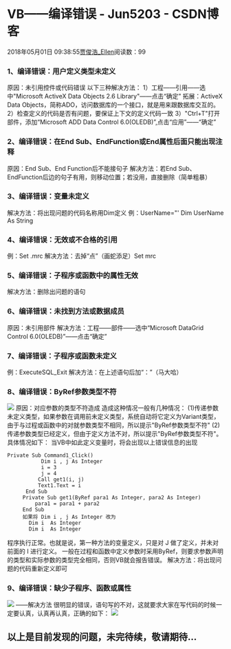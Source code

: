 # VB——编译错误 - Jun5203 - CSDN博客
2018年05月01日 09:38:55[贾俊浩_Ellen](https://me.csdn.net/Ellen5203)阅读数：99
### **1、编译错误：用户定义类型未定义**
原因：未引用控件或代码错误
以下三种解决方法：
1）工程——引用——选中"Microsoft ActiveX Data Objects 2.6 Library"——点击“确定”
拓展：ActiveX Data Objects，简称ADO，访问数据库的一个接口，就是用来跟数据库交互的。
2）检查定义的代码是否有问题，要保证上下文的定义代码一致
3）"Ctrl+T"打开部件，添加“Microsoft ADD Data Control 6.0(OLEDB)”,点击“应用”——“确定”
### **2、编译错误：在End Sub、EndFunction或End属性后面只能出现注释**
原因：End Sub、End Function后不能接句子
解决方法：若End Sub、EndFunction后边的句子有用，则移动位置；若没用，直接删除（简单粗暴）
### **3、编译错误：变量未定义**
解决方法：将出现问题的代码名称用Dim定义
例：UserName="'
Dim UserName As String
### **4、编译错误：无效或不合格的引用**
例：Set .mrc
解决方法：去掉“点”（画蛇添足）Set mrc
### **5、编译错误：子程序或函数中的属性无效**
解决方法：删除出问题的语句
### **6、编译错误：未找到方法或数据成员**
原因：未引用部件
解决方法：工程——部件——选中“Microsoft DataGrid Control 6.0(OLEDB)”——点击“确定”
### **7、编译错误：子程序或函数未定义**
例：ExecuteSQL_Exit
解决方法：在上述语句后加“：”（马大哈）
### **8、编译错误：ByRef参数类型不符**
![](https://img-blog.csdn.net/20180530213458333)
原因：对应参数的类型不符造成
造成这种情况一般有几种情况：
(1)传递参数未定义类型，如果参数在调用前未定义类型，系统自动将它定义为Variant类型，由于与过程或函数中的对就参数类型不相同，所以提示"ByRef参数类型不符"
(2)传递参数类型已经定义，但由于定义方法不对，所以提示"ByRef参数类型不符"。具体情况如下：
当VB中如此定义变量时，将会出现以上错误信息的出现
```
Private Sub Command1_Click()
           Dim i , j As Integer
           i = 3
           j = 4
          Call get1(i, j)
          Text1.Text = i
      End Sub
     Private Sub get1(ByRef para1 As Integer, para2 As Integer)
         para1 = para1 + para2
     End Sub
     如果将 Dim i , j As Integer 改为
       Dim i  As Integer  
       Dim i  As Integer
```
程序执行正常。也就是说，第一种方法的变量定义，只是对 J 做了定义，并未对前面的 I 进行定义。
一般在过程和函数中定义参数时采用ByRef，则要求参数声明的类型和实际参数的类型完全相同，否则VB就会报告错误。
解决方法：将出现问题的代码重新定义即可
### **9、编译错误：缺少子程序、函数或属性**
![](https://img-blog.csdn.net/20180530213416566)
——解决方法
很明显的错误，语句写的不对，这就要求大家在写代码的时候一定要认真，认真再认真，正确的如下：
![](https://img-blog.csdn.net/20180530213442897)
## 以上是目前发现的问题，未完待续，敬请期待...
